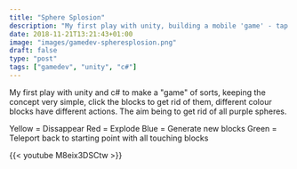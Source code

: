 ```yaml
---
title: "Sphere Splosion"
description: "My first play with unity, building a mobile 'game' - tap to destroy the objects."
date: 2018-11-21T13:21:43+01:00
image: "images/gamedev-spheresplosion.png"
draft: false
type: "post"
tags: ["gamedev", "unity", "c#"]
---
```

My first play with unity and c# to make a "game" of sorts, keeping the concept very simple, click the blocks to get rid of them, different colour blocks have different actions. The aim being to get rid of all purple spheres.

Yellow = Dissappear
Red = Explode
Blue = Generate new blocks
Green = Teleport back to starting point with all touching blocks

{{< youtube M8eix3DSCtw >}}